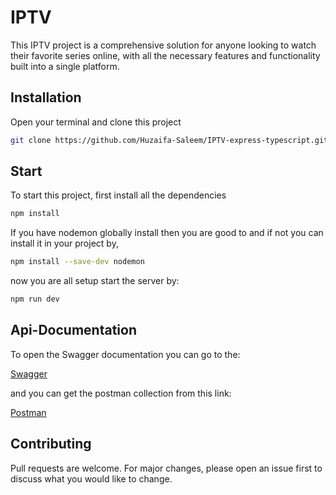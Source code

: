 # IPTV

This IPTV project is a comprehensive solution for anyone looking to watch their favorite series online, with all the necessary features and functionality built into a single platform.

## Installation

Open your terminal and clone this project

```bash
git clone https://github.com/Huzaifa-Saleem/IPTV-express-typescript.git iptv
```

## Start

To start this project, first install all the dependencies

```bash
npm install
```

If you have nodemon globally install then you are good to and if not you can install it in your project by,

```bash
npm install --save-dev nodemon
```

now you are all setup start the server by:

```bash
npm run dev
```

## Api-Documentation

To open the Swagger documentation you can go to the:

[Swagger](http:localhost:5000/api-docs)

and you can get the postman collection from this link:

[Postman](https://cloudy-desert-161727.postman.co/workspace/My-Workspace~51859a10-349f-4603-8e27-160fa551e9db/collection/19733281-fb730660-edde-4239-91f4-3c8253e7f8e8?action=share&creator=19733281)

## Contributing

Pull requests are welcome. For major changes, please open an issue first
to discuss what you would like to change.
